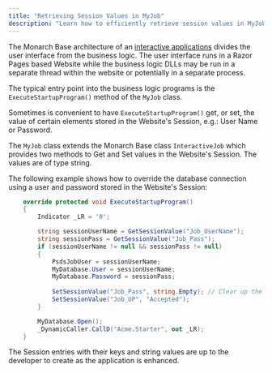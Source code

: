```yaml
---
title: "Retrieving Session Values in MyJob"
description: "Learn how to efficiently retrieve session values in MyJob, enhancing data management and user experience in your applications."
---
```


The Monarch Base architecture of an [interactive applications](/concepts/architecture/application-architecture.html#interactive-job-architecture) divides the user interface from the business logic.  The user interface runs in a Razor Pages based Website while the business logic DLLs may be run in a separate thread within the website or potentially in a separate process.  

The typical entry point into the business logic programs is the `ExecuteStartupProgram()` method of the `MyJob` class.

Sometimes is convenient to have `ExecuteStartupProgram()` get, or set, the value of certain elements stored in the Website's Session, e.g.: User Name or Password.  

The `MyJob` class extends the Monarch Base class `InteractiveJob` which provides two methods to Get and Set values in the Website's Session.  The values are of type string.

The following example shows how to override the database connection using a user and password stored in the Website's Session:

```c#
    override protected void ExecuteStartupProgram()
    {
        Indicator _LR = '0';

        string sessionUserName = GetSessionValue("Job_UserName");
        string sessionPass = GetSessionValue("Job_Pass");
        if (sessionUserName != null && sessionPass != null)
        {
            PsdsJobUser = sessionUserName;
            MyDatabase.User = sessionUserName;
            MyDatabase.Password = sessionPass;
                               
            SetSessionValue("Job_Pass", string.Empty); // Clear up the password from Session
            SetSessionValue("Job_UP", "Accepted");
        }

        MyDatabase.Open();
        _DynamicCaller.CallD("Acme.Starter", out _LR);
    }
```

The Session entries with their keys and string values are up to the developer to create as the application is enhanced.